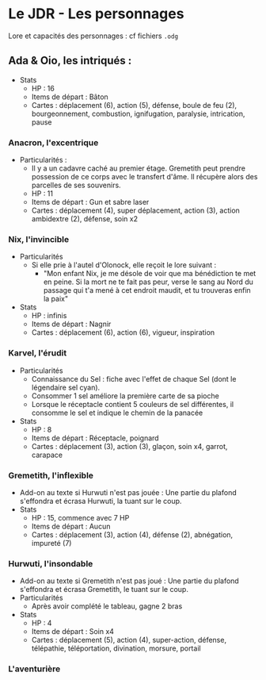 # Le JDR - Les personnages

Lore et capacités des personnages : cf fichiers `.odg`

## Ada & Oio, les intriqués :
+ Stats
	+ HP : 16
	+ Items de départ : Bâton
	+ Cartes : déplacement (6), action (5), défense, boule de feu (2), bourgeonnement, combustion, ignifugation, paralysie, intrication, pause


### Anacron, l'excentrique
+ Particularités :
	+ Il y a un cadavre caché au premier étage. Gremetith peut prendre possession de ce corps avec le transfert d'âme. Il récupère alors des parcelles de ses souvenirs.
	+ HP : 11
	+ Items de départ : Gun et sabre laser
	+ Cartes : déplacement (4), super déplacement, action (3), action ambidextre (2), défense, soin x2


### Nix, l'invincible
+ Particularités
	+ Si elle prie à l'autel d'Olonock, elle reçoit le lore suivant :
		+ "Mon enfant Nix, je me désole de voir que ma bénédiction te met en peine. Si la mort ne te fait pas peur, verse le sang au Nord du passage qui t'a mené à cet endroit maudit, et tu trouveras enfin la paix"
+ Stats
	+ HP : infinis
	+ Items de départ : Nagnir
	+ Cartes : déplacement (6), action (6), vigueur, inspiration


### Karvel, l'érudit
+ Particularités
	+ Connaissance du Sel : fiche avec l'effet de chaque Sel (dont le légendaire sel cyan).
	+ Consommer 1 sel améliore la première carte de sa pioche
	+ Lorsque le réceptacle contient 5 couleurs de sel différentes, il consomme le sel et indique le chemin de la panacée
+ Stats
	+ HP : 8
	+ Items de départ : Réceptacle, poignard
	+ Cartes : déplacement (3), action (3), glaçon, soin x4, garrot, carapace


### Gremetith, l'inflexible
+ Add-on au texte si Hurwuti n'est pas jouée : Une partie du plafond s'effondra et écrasa Hurwuti, la tuant sur le coup.
+ Stats
	+ HP : 15, commence avec 7 HP
	+ Items de départ : Aucun
	+ Cartes : déplacement (3), action (4), défense (2), abnégation, impureté (7)


### Hurwuti, l'insondable
+ Add-on au texte si Gremetith n'est pas joué : Une partie du plafond s'effondra et écrasa Gremetith, le tuant sur le coup.
+ Particularités
	+ Après avoir complété le tableau, gagne 2 bras
+ Stats
	+ HP : 4
	+ Items de départ : Soin x4
	+ Cartes : déplacement (5), action (4), super-action, défense, télépathie, téléportation, divination, morsure, portail
	

### L'aventurière
